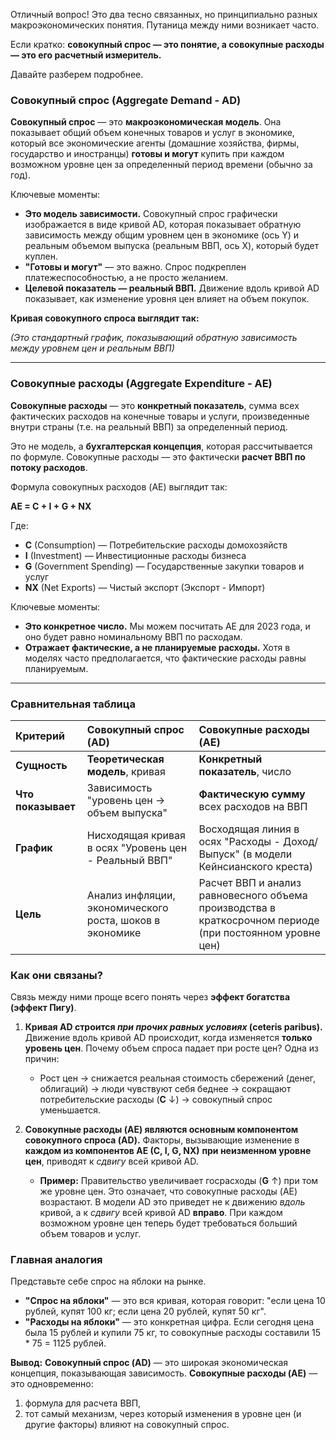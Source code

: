 Отличный вопрос! Это два тесно связанных, но принципиально разных макроэкономических понятия. Путаница между ними возникает часто.

Если кратко: **совокупный спрос — это понятие, а совокупные расходы — это его расчетный измеритель.**

Давайте разберем подробнее.

### Совокупный спрос (Aggregate Demand - AD)

**Совокупный спрос** — это **макроэкономическая модель**. Она показывает общий объем конечных товаров и услуг в экономике, который все экономические агенты (домашние хозяйства, фирмы, государство и иностранцы) **готовы и могут** купить при каждом возможном уровне цен за определенный период времени (обычно за год).

Ключевые моменты:
*   **Это модель зависимости.** Совокупный спрос графически изображается в виде кривой AD, которая показывает обратную зависимость между общим уровнем цен в экономике (ось Y) и реальным объемом выпуска (реальным ВВП, ось X), который будет куплен.
*   **"Готовы и могут"** — это важно. Спрос подкреплен платежеспособностью, а не просто желанием.
*   **Целевой показатель — реальный ВВП.** Движение вдоль кривой AD показывает, как изменение уровня цен влияет на объем покупок.

**Кривая совокупного спроса выглядит так:**


*(Это стандартный график, показывающий обратную зависимость между уровнем цен и реальным ВВП)*

---

### Совокупные расходы (Aggregate Expenditure - AE)

**Совокупные расходы** — это **конкретный показатель**, сумма всех фактических расходов на конечные товары и услуги, произведенные внутри страны (т.е. на реальный ВВП) за определенный период.

Это не модель, а **бухгалтерская концепция**, которая рассчитывается по формуле. Совокупные расходы — это фактически **расчет ВВП по потоку расходов**.

Формула совокупных расходов (AE) выглядит так:

**AE = C + I + G + NX**

Где:
*   **C** (Consumption) — Потребительские расходы домохозяйств
*   **I** (Investment) — Инвестиционные расходы бизнеса
*   **G** (Government Spending) — Государственные закупки товаров и услуг
*   **NX** (Net Exports) — Чистый экспорт (Экспорт - Импорт)

Ключевые моменты:
*   **Это конкретное число.** Мы можем посчитать AE для 2023 года, и оно будет равно номинальному ВВП по расходам.
*   **Отражает фактические, а не планируемые расходы.** Хотя в моделях часто предполагается, что фактические расходы равны планируемым.

---

### Сравнительная таблица

| Критерий | Совокупный спрос (AD) | Совокупные расходы (AE) |
| :--- | :--- | :--- |
| **Сущность** | **Теоретическая модель**, кривая | **Конкретный показатель**, число |
| **Что показывает**| Зависимость "уровень цен → объем выпуска" | **Фактическую сумму** всех расходов на ВВП |
| **График** | Нисходящая кривая в осях "Уровень цен - Реальный ВВП" | Восходящая линия в осях "Расходы - Доход/Выпуск" (в модели Кейнсианского креста) |
| **Цель** | Анализ инфляции, экономического роста, шоков в экономике | Расчет ВВП и анализ равновесного объема производства в краткосрочном периоде (при постоянном уровне цен) |

### Как они связаны?

Связь между ними проще всего понять через **эффект богатства (эффект Пигу)**.

1.  **Кривая AD строится *при прочих равных условиях* (ceteris paribus).** Движение вдоль кривой AD происходит, когда изменяется **только уровень цен**. Почему объем спроса падает при росте цен? Одна из причин:
    *   Рост цен → снижается реальная стоимость сбережений (денег, облигаций) → люди чувствуют себя беднее → сокращают потребительские расходы (**C** ↓) → совокупный спрос уменьшается.

2.  **Совокупные расходы (AE) являются основным компонентом совокупного спроса (AD).** Факторы, вызывающие изменение в **каждом из компонентов AE (C, I, G, NX)** **при неизменном уровне цен**, приводят к *сдвигу* всей кривой AD.

    *   **Пример:** Правительство увеличивает госрасходы (**G** ↑) при том же уровне цен. Это означает, что совокупные расходы (AE) возрастают. В модели AD это приведет не к движению *вдоль* кривой, а к *сдвигу* всей кривой AD **вправо**. При каждом возможном уровне цен теперь будет требоваться больший объем товаров и услуг.

### Главная аналогия

Представьте себе спрос на яблоки на рынке.
*   **"Спрос на яблоки"** — это вся кривая, которая говорит: "если цена 10 рублей, купят 100 кг; если цена 20 рублей, купят 50 кг".
*   **"Расходы на яблоки"** — это конкретная цифра. Если сегодня цена была 15 рублей и купили 75 кг, то совокупные расходы составили 15 * 75 = 1125 рублей.

**Вывод:**
**Совокупный спрос (AD)** — это широкая экономическая концепция, показывающая зависимость. **Совокупные расходы (AE)** — это одновременно:
1)  формула для расчета ВВП,
2)  тот самый механизм, через который изменения в уровне цен (и другие факторы) влияют на совокупный спрос.